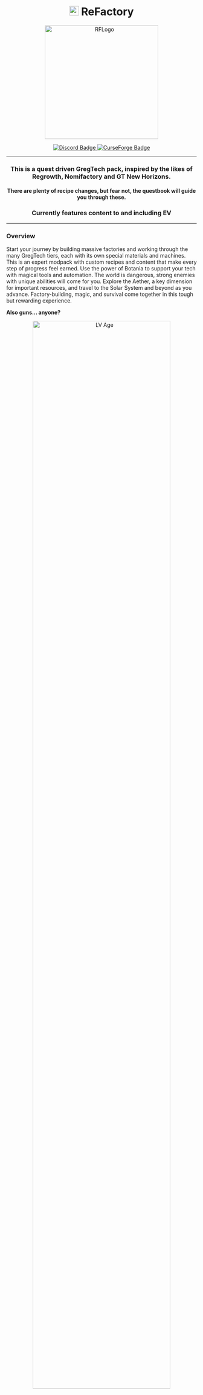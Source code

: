 <h1 align="center">
    <img src="https://github.com/user-attachments/assets/31bda176-be71-42ec-9ead-3be0607c8f2a" alt="RFIcon" width="25" height="25"> 
    ReFactory
</h1>

<div align="center">
    <img src="https://github.com/user-attachments/assets/a98ba95e-db5b-4237-803f-72299b584eb4" alt="RFLogo" height="300">
</div>

<p align="center">
    <a href="https://discord.gg/vMurKTcaY5">
        <img src="https://dcbadge.limes.pink/api/server/vMurKTcaY5" alt="Discord Badge">
    </a>
    <a href="https://www.curseforge.com/minecraft/modpacks/re-factory">
        <img src="https://cf.way2muchnoise.eu/title/1098482.svg?badge_style=for_the_badge" alt="CurseForge Badge">
    </a>
</p>

---

<h3 align="center"> 
This is a quest driven GregTech pack, inspired by the likes of Regrowth, Nomifactory and GT New Horizons. 
</h3>
<h4 align="center"> 
There are plenty of recipe changes, but fear not, the questbook will guide you through these. </h4>
<h3 align="center"> 
Currently features content to and including EV 
</h3>

---

### Overview

Start your journey by building massive factories and working through the many GregTech tiers, each with its own special materials and machines. This is an expert modpack with custom recipes and content that make every step of progress feel earned. Use the power of Botania to support your tech with magical tools and automation. The world is dangerous, strong enemies with unique abilities will come for you. Explore the Aether, a key dimension for important resources, and travel to the Solar System and beyond as you advance. Factory-building, magic, and survival come together in this tough but rewarding experience.

**Also guns... anyone?**


<div align="center">
    <img width="85%" src="https://u.cubeupload.com/IlluminatiJoe/Screenshot2025040912.png" alt="LV Age">
    <p><sub>LV Age</sub></p>
    <img width="85%" src="https://u.cubeupload.com/IlluminatiJoe/142Screenshot2025040912.png" alt="MV Age">
    <p><sub>MV Age</sub></p>
    <img width="85%" src="https://u.cubeupload.com/IlluminatiJoe/d72Screenshot2025040912.png" alt="HV Age">
    <p><sub>HV Age</sub></p>
</div>

## Features

- Progress through the pack and make automated lines using GregTech with the help of EnderIO and Thermal Foundation  
- Quests that guide you through the pack  
- Custom items, mechanics and machines made for the pack  
- Restore the biosphere using Botania  
- Provide blood sacrifice to reap the benefits of Blood Magic  
- Manage your logistics using Applied Energistics 2  
- Generate insane amounts of power using Powah  
- Fight and survive the buffed Infernal Mobs using Apotheosis, Silent Gear and MrCrayfish's Guns  
- Farm drops using Compact Mob Farms, Mob Grinding Utils, Easy Villagers and Botany Pots  
- Become a designer with Rechiseled and Xtones Reworked  
- Travel to the Aether, Moon, Mars and many other planets and dimensions  
- Many other small mods and plenty of tweaks  
- Focuses on providing an optimized and smooth-running experience for all PCs  
- Custom world generation  

<div align="center">
    <img width="90%" src="https://u.cubeupload.com/IlluminatiJoe/w3UMMqt.png" alt="World Generation">
    <p><sub>World Generation</sub></p>
</div>

<h1 align="center">CURRENTLY IN EARLY BETA, SUBJECT TO CHANGE</h1>
